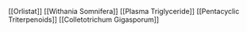 [[Orlistat]]
[[Withania Somnifera]]
[[Plasma Triglyceride]]
[[Pentacyclic Triterpenoids]]
[[Colletotrichum Gigasporum]]
